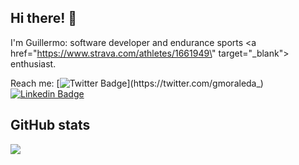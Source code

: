 ## Hi there! 👋
I'm Guillermo: software developer and endurance sports <a href=\"https://www.strava.com/athletes/1661949\" target=\"_blank\"> enthusiast</a>.

Reach me: [![Twitter Badge](https://img.shields.io/badge/-Twitter-1ca0f1?style=flat-square&labelColor=1ca0f1&logo=twitter&logoColor=white&link=https://twitter.com/gmoraleda_)](https://twitter.com/gmoraleda_) [![Linkedin Badge](https://img.shields.io/badge/-LinkedIn-blue?style=flat-square&logo=Linkedin&logoColor=white&link=https://www.linkedin.com/in/gmoraleda/)](https://www.linkedin.com/in/gmoraleda)

## GitHub stats

<img src="https://github-readme-stats.vercel.app/api?username=gmoraleda&show_icons=true">
